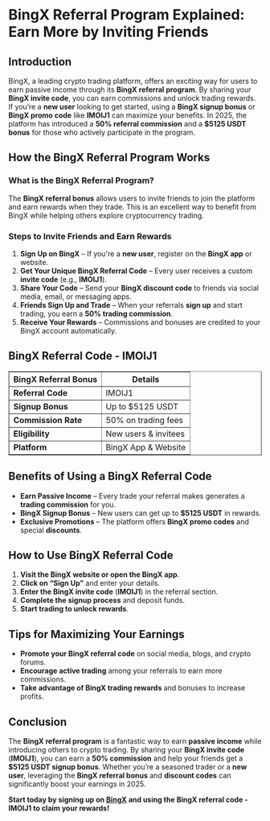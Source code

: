 <h1>BingX Referral Program Explained: Earn More by Inviting Friends</h1>
<h2>Introduction</h2>
<p>BingX, a leading crypto trading platform, offers an exciting way for users to earn passive income through its <strong>BingX referral program</strong>. By sharing your <strong>BingX invite code</strong>, you can earn commissions and unlock trading rewards. If you’re a <strong>new user</strong> looking to get started, using a <strong>BingX signup bonus</strong> or <strong>BingX promo code</strong> like <strong>IMOIJ1</strong> can maximize your benefits. In 2025, the platform has introduced a <strong>50% referral commission</strong> and a <strong>$5125 USDT bonus</strong> for those who actively participate in the program.</p>

<h2>How the BingX Referral Program Works</h2>
<h3>What is the BingX Referral Program?</h3>
<p>The <strong>BingX referral bonus</strong> allows users to invite friends to join the platform and earn rewards when they trade. This is an excellent way to benefit from BingX while helping others explore cryptocurrency trading.</p>

<h3>Steps to Invite Friends and Earn Rewards</h3>
<ol>
    <li><strong>Sign Up on BingX</strong> – If you're a <strong>new user</strong>, register on the <strong>BingX app</strong> or website.</li>
    <li><strong>Get Your Unique BingX Referral Code</strong> – Every user receives a custom <strong>invite code</strong> (e.g., <strong>IMOIJ1</strong>).</li>
    <li><strong>Share Your Code</strong> – Send your <strong>BingX discount code</strong> to friends via social media, email, or messaging apps.</li>
    <li><strong>Friends Sign Up and Trade</strong> – When your referrals <strong>sign up</strong> and start trading, you earn a <strong>50% trading commission</strong>.</li>
    <li><strong>Receive Your Rewards</strong> – Commissions and bonuses are credited to your BingX account automatically.</li>
</ol>

<h2>BingX Referral Code - IMOIJ1</h2>
<table border="1">
    <tr>
        <th>BingX Referral Bonus</th>
        <th>Details</th>
    </tr>
    <tr>
        <td><strong>Referral Code</strong></td>
        <td>IMOIJ1</td>
    </tr>
    <tr>
        <td><strong>Signup Bonus</strong></td>
        <td>Up to $5125 USDT</td>
    </tr>
    <tr>
        <td><strong>Commission Rate</strong></td>
        <td>50% on trading fees</td>
    </tr>
    <tr>
        <td><strong>Eligibility</strong></td>
        <td>New users & invitees</td>
    </tr>
    <tr>
        <td><strong>Platform</strong></td>
        <td>BingX App & Website</td>
    </tr>
</table>

<h2>Benefits of Using a BingX Referral Code</h2>
<ul>
    <li><strong>Earn Passive Income</strong> – Every trade your referral makes generates a <strong>trading commission</strong> for you.</li>
    <li><strong>BingX Signup Bonus</strong> – New users can get up to <strong>$5125 USDT</strong> in rewards.</li>
    <li><strong>Exclusive Promotions</strong> – The platform offers <strong>BingX promo codes</strong> and special <strong>discounts</strong>.</li>
</ul>

<h2>How to Use BingX Referral Code</h2>
<ol>
    <li><strong>Visit the BingX website or open the BingX app</strong>.</li>
    <li><strong>Click on “Sign Up”</strong> and enter your details.</li>
    <li><strong>Enter the BingX invite code</strong> (<strong>IMOIJ1</strong>) in the referral section.</li>
    <li><strong>Complete the signup process</strong> and deposit funds.</li>
    <li><strong>Start trading to unlock rewards</strong>.</li>
</ol>

<h2>Tips for Maximizing Your Earnings</h2>
<ul>
    <li><strong>Promote your BingX referral code</strong> on social media, blogs, and crypto forums.</li>
    <li><strong>Encourage active trading</strong> among your referrals to earn more commissions.</li>
    <li><strong>Take advantage of BingX trading rewards</strong> and bonuses to increase profits.</li>
</ul>

<h2>Conclusion</h2>
<p>The <strong>BingX referral program</strong> is a fantastic way to earn <strong>passive income</strong> while introducing others to crypto trading. By sharing your <strong>BingX invite code</strong> (<strong>IMOIJ1</strong>), you can earn a <strong>50% commission</strong> and help your friends get a <strong>$5125 USDT signup bonus</strong>. Whether you’re a seasoned trader or a <strong>new user</strong>, leveraging the <strong>BingX referral bonus</strong> and <strong>discount codes</strong> can significantly boost your earnings in 2025.</p>

<p><strong>Start today by signing up on <a href="https://bingx.com/invite/IMOIJ1">BingX</a> and using the <strong>BingX referral code - IMOIJ1</strong> to claim your rewards!</strong></p>
